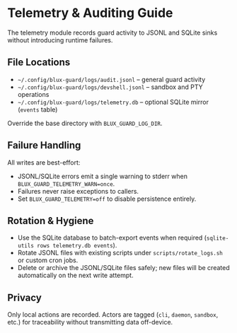 # Telemetry & Auditing Guide

The telemetry module records guard activity to JSONL and SQLite sinks without introducing runtime failures.

## File Locations

- `~/.config/blux-guard/logs/audit.jsonl` – general guard activity
- `~/.config/blux-guard/logs/devshell.jsonl` – sandbox and PTY operations
- `~/.config/blux-guard/logs/telemetry.db` – optional SQLite mirror (`events` table)

Override the base directory with `BLUX_GUARD_LOG_DIR`.

## Failure Handling

All writes are best-effort:

- JSONL/SQLite errors emit a single warning to stderr when `BLUX_GUARD_TELEMETRY_WARN=once`.
- Failures never raise exceptions to callers.
- Set `BLUX_GUARD_TELEMETRY=off` to disable persistence entirely.

## Rotation & Hygiene

- Use the SQLite database to batch-export events when required (`sqlite-utils rows telemetry.db events`).
- Rotate JSONL files with existing scripts under `scripts/rotate_logs.sh` or custom cron jobs.
- Delete or archive the JSONL/SQLite files safely; new files will be created automatically on the next write attempt.

## Privacy

Only local actions are recorded. Actors are tagged (`cli`, `daemon`, `sandbox`, etc.) for traceability without transmitting data off-device.
